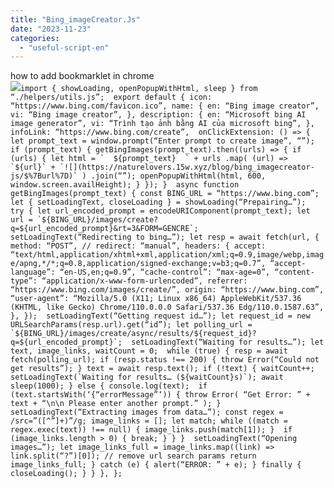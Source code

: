 ```yaml
---
title: "Bing_imageCreator.Js"
date: "2023-11-23"
categories: 
  - "useful-script-en"
---
```


how to add bookmarklet in chrome  
![](https://camo.githubusercontent.com/5f21e427a7d3ee887313a4f9b1ab033e6462db47ca299bf3f7e2d81a0ce854bd/68747470733a2f2f696d672e7765626e6f74732e636f6d2f323031392f30342f447261672d616e642d44726f702d4c696e6b732d696e2d4368726f6d652e706e67)``import { showLoading, openPopupWithHtml, sleep } from “./helpers/utils.js”;  export default { icon: “https://www.bing.com/favicon.ico”, name: { en: “Bing image creator”, vi: “Bing image creator”, }, description: { en: “Microsoft bing AI image generator”, vi: “Trình tạo ảnh bằng AI của microsoft bing”, }, infoLink: “https://www.bing.com/create”,  onClickExtension: () => { let prompt_text = window.prompt(“Enter prompt to create image”, “”);  if (prompt_text) { getBingImages(prompt_text).then((urls) => { if (urls) { let html = `  ${prompt_text}  ` + urls .map( (url) => `${url}` + `![](https://naturelovers.15w.xyz/blog/bing_imagecreator-js/$%7Burl%7D)` ) .join(“”); openPopupWithHtml(html, 600, window.screen.availHeight); } }); }  async function getBingImages(prompt_text) { const BING_URL = “https://www.bing.com”; let { setLoadingText, closeLoading } = showLoading(“Prepairing…”);  try { let url_encoded_prompt = encodeURIComponent(prompt_text); let url = `${BING_URL}/images/create?q=${url_encoded_prompt}&rt=3&FORM=GENCRE`;  setLoadingText(“Redirecting to bing…”); let resp = await fetch(url, { method: “POST”, // redirect: “manual”, headers: { accept: “text/html,application/xhtml+xml,application/xml;q=0.9,image/webp,image/apng,*/*;q=0.8,application/signed-exchange;v=b3;q=0.7”, “accept-language”: “en-US,en;q=0.9”, “cache-control”: “max-age=0”, “content-type”: “application/x-www-form-urlencoded”, referrer: “https://www.bing.com/images/create/”, origin: “https://www.bing.com”, “user-agent”: “Mozilla/5.0 (X11; Linux x86_64) AppleWebKit/537.36 (KHTML, like Gecko) Chrome/110.0.0.0 Safari/537.36 Edg/110.0.1587.63”, }, });  setLoadingText(“Getting request id…”); let request_id = new URLSearchParams(resp.url).get(“id”); let polling_url = `${BING_URL}/images/create/async/results/${request_id}?q=${url_encoded_prompt}`;  setLoadingText(“Waiting for results…”); let text, image_links, waitCount = 0;  while (true) { resp = await fetch(polling_url); if (resp.status !== 200) { throw Error(“Could not get results”); } text = await resp.text(); if (!text) { waitCount++; setLoadingText(`Waiting for results… (${waitCount}s)`); await sleep(1000); } else { console.log(text);  if (text.startsWith(‘{“errorMessage”‘)) { throw Error( “Get Error: ” + text + “\n\n Please enter another prompt.” ); }  setLoadingText(“Extracting images from data…”); const regex = /src=”([^”]+)”/g; image_links = []; let match; while ((match = regex.exec(text)) !== null) { image_links.push(match[1]); }  if (image_links.length > 0) { break; } } }  setLoadingText(“Opening images…”); let image_links_full = image_links.map((link) => link.split(“?”)[0]); // remove url search params return image_links_full; } catch (e) { alert(“ERROR: ” + e); } finally { closeLoading(); } } }, };``
